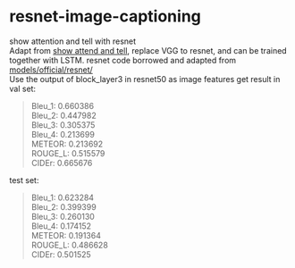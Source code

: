 # resnet-image-captioning
show attention and tell with resnet  
Adapt from [show attend and tell](https://github.com/yunjey/show-attend-and-tell), replace VGG to resnet, and can be trained together with LSTM. resnet code borrowed and adapted from [models/official/resnet/](https://github.com/tensorflow/models/tree/master/official/resnet)  
Use the output of block_layer3 in resnet50 as image features get result in   
val set:  
> Bleu_1: 0.660386  
> Bleu_2: 0.447982  
> Bleu_3: 0.305375  
> Bleu_4: 0.213699  
> METEOR: 0.213692  
> ROUGE_L: 0.515579  
> CIDEr: 0.665676

test set:  
> Bleu_1: 0.623284  
> Bleu_2: 0.399399  
> Bleu_3: 0.260130  
> Bleu_4: 0.174152  
> METEOR: 0.191364  
> ROUGE_L: 0.486628  
> CIDEr: 0.501525  

